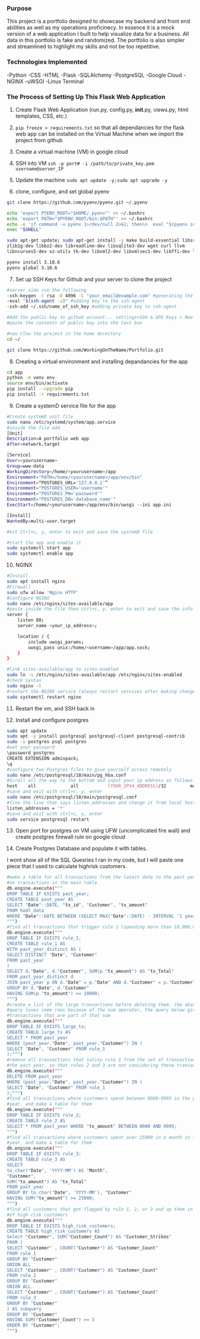 ### Purpose

This project is a portfolio designed to showcase my backend and front end 
abilities as well as my operations proficinecy. In essence it is a mock version
of a web application I built to help visualize data for a business. All data in
this portfolio is fake and randomized. The portfolio is also simpler and
streamlined to highlight my skills and not be too repetitive.

### Technologies Implemented

-Python
-CSS
-HTML
-Flask
-SQLAlchemy
-PostgreSQL
-Google Cloud
-NGINX
-uWSGI
-Linux Terminal

### The Process of Setting Up This Flask Web Application

1. Create Flask Web Application (run.py, config.py, __init__.py, views.py, html
 templates, CSS, etc.)

2. `pip freeze > requirements.txt` so that all dependancies for the flask web 
app can be installed on the Virtual Machine when we import the project from 
github

3. Create a virtual machine (VM) in google cloud

4. SSH into VM `ssh -p port# -i /path/to/private_key.pem username@server_IP`

5. Update the machine `sudo apt update -y;sudo apt upgrade -y`

6. clone, configure, and set global pyenv
```sh
git clone https://github.com/pyenv/pyenv.git ~/.pyenv

echo 'export PYENV_ROOT="$HOME/.pyenv"' >> ~/.bashrc
echo 'export PATH="$PYENV_ROOT/bin:$PATH"' >> ~/.bashrc
echo -e 'if command -v pyenv 1>/dev/null 2>&1; then\n  eval "$(pyenv init -)"\nfi' >> ~/.bashrc
exec "$SHELL"

sudo apt-get update; sudo apt-get install -y make build-essential libssl-dev
zlib1g-dev libbz2-dev libreadline-dev libsqlite3-dev wget curl llvm 
libncurses5-dev xz-utils tk-dev libxml2-dev libxmlsec1-dev libffi-dev liblzma-dev

pyenv install 3.10.6
pyenv global 3.10.6
```
7. Set up SSH Keys for Github and your server to clone the project
```sh
#server side run the following
-ssh-keygen -t rsa -b 4096 -C "your_email@example.com" #generating the key
-eval "$(ssh-agent -s)" #adding key to the ssh-agent
-ssh-add ~/.ssh/name_of_ssh_key #adding private key to ssh-agent

#Add the public key to github account... settings>SSH & GPG Keys > New SSH 
#paste the contents of public key into the text box

#now clow the project in the home dorectory
cd ~/

git clone https://github.com/WorkingOnTheName/Portfolio.git
```
8. Creating a virtual environment and installing depandancies for the app
```sh
cd app
python -m venv env
source env/bin/activate
pip install --upgrade pip
pip install -r requirements.txt
```
9. Create a systemD service file for the app
```sh
#Create systemD unit file
sudo nano /etc/systemd/system/app.service
#inside the file add
[Unit]
Description=A portfolio web app
After=network.target

[Service]
User=<yourusername>
Group=www-data
WorkingDirectory=/home/<yourusername>/app
Environment="PATH=/home/<yourusername>/app/env/bin"
Environment=“POSTGRES_URL='127.0.0.1'”
Environment="POSTGRES_USER='username'"
Environment="POSTGRES_PW='password'"
Environment="POSTGRES_DB='database_name'"
ExecStart=/home/<yourusername>/app/env/bin/uwsgi --ini app.ini

[Install]
WantedBy=multi-user.target

#hit Ctrl+c, y, enter to exit and save the systemD file

#start the app and enable it
sudo systemctl start app
sudo systemctl enable app
```

10. NGINX
```sh
#Install
sudo apt install nginx
#Firewall
sudo ufw allow 'Nginx HTTP'
#Configure NGINX
sudo nano /etc/nginx/sites-available/app
#paste inside the file then ctrl+c, y, enter to exit and save the info
server {
    listen 80;
    server_name <your_ip_address>;

    location / {
        include uwsgi_params;
        uwsgi_pass unix:/home/<username>/app/app.sock;
    }
}

#link sites-available/app to sites-enabled
sudo ln -s /etc/nginx/sites-available/app /etc/nginx/sites-enabled
#check syntax
sudo nginx -t
#restart the NGINX service (always restart services after making changes)
sudo systemctl restart nginx
```
11. Restart the vm, and SSH back in

12. Install and configure postgres
```sh
sudo apt update
sudo apt -y install postgresql postgresql-client postgresql-contrib
sudo -u postgres psql postgres
#set your password
\password postgres
CREATE EXTENSION adminpack;
\q
#configure two Postgres files to give yourself access remotely
sudo nano /etc/postgresql/10/main/pg_hba.conf
#Scroll all the way to the bottom and input your ip address as follows:
host    all             all           [YOUR_IPV4_ADDRESS]/32         md5
#save and exit with ctrl+c, y, enter
sudo nano /etc/postgresql/10/main/postgresql.conf
#fine the line that says listen_addresses and change it from local host to *
listen_addresses = '*'
#save and exit with ctrl+c, y, enter
sudo service postgresql restart
```
13. Open port for postgres on VM using UFW (uncomplicated fire wall) and create 
postgres firewall rule on google cloud

14. Create Postgres Database and populate it with tables. 

I wont show all of the SQL Quesries I ran in my code, but I will paste one piece
that I used to calculate highrisk customers. 

```sh
#make a table for all transactions from the latest date to the past year based
#on transactions in the main table
db.engine.execute("""   
DROP TABLE IF EXISTS past_year;
CREATE TABLE past_year AS
SELECT "Date"::DATE, "tx_id", "Customer", "tx_amount" 
FROM hodl_data 
WHERE "Date"::DATE BETWEEN (SELECT MAX("Date"::DATE) - INTERVAL '1 year' FROM hodl_data) AND (SELECT MAX("Date"::DATE) FROM hodl_data);
""")
#find all transactions that trigger rule 1 (spending more than 10,000.00 in a day)
db.engine.execute("""   
DROP TABLE IF EXISTS rule_1;
CREATE TABLE rule_1 AS
WITH past_year_distinct AS (
SELECT DISTINCT "Date", "Customer" 
FROM past_year
)
SELECT d."Date", d."Customer", SUM(p."tx_amount") AS "tx_Total"
FROM past_year_distinct d
JOIN past_year p ON d."Date" = p."Date" AND d."Customer" = p."Customer"
GROUP BY d."Date", d."Customer"
HAVING SUM(p."tx_amount") >= 10000;
""")
#create a list of the large transactions before deleting them. the above 
#query loses some rows because of the sum operator, the query below gives all
#transactions that are part of that sum
db.engine.execute("""   
DROP TABLE IF EXISTS large_tx;
CREATE TABLE large_tx AS
SELECT * FROM past_year
WHERE (past_year."Date", past_year."Customer") IN (
SELECT "Date", "Customer" FROM rule_1
);""")
#remove all transactions that satisy rule 1 from the set of transactions over 
#the past year, so that rules 2 and 3 are not considering these transactions
db.engine.execute("""   
DELETE FROM past_year
WHERE (past_year."Date", past_year."Customer") IN (
SELECT "Date", "Customer" FROM rule_1
);""")
#find all transactions where customers spend between 8000-9995 in the past 
#year, and make a table for them
db.engine.execute("""   
DROP TABLE IF EXISTS rule_2;
CREATE TABLE rule_2 AS
SELECT * FROM past_year WHERE "tx_amount" BETWEEN 8000 AND 9995;
""")
#find all transactions where customers spent over 25000 in a month in the past 
#year, and make a table for them
db.engine.execute("""   
DROP TABLE IF EXISTS rule_3;
CREATE TABLE rule_3 AS
SELECT 
to_char("Date", 'YYYY-MM') AS "Month",
"Customer",
SUM("tx_amount") AS "tx_Total"
FROM past_year
GROUP BY to_char("Date", 'YYYY-MM'), "Customer"
HAVING SUM("tx_amount") >= 25000;
""")
#find all customers that got flagged by rule 1, 2, or 3 and up them in a table 
#of high risk customers
db.engine.execute("""   
DROP TABLE IF EXISTS high_risk_customers;
CREATE TABLE high_risk_customers AS
Select "Customer", SUM("Customer_Count") AS "Customer_Strikes"
FROM (
SELECT "Customer" , COUNT("Customer") AS "Customer_Count"
FROM rule_1
GROUP BY "Customer"
UNION ALL
SELECT "Customer" , COUNT("Customer") AS "Customer_Count"
FROM rule_2
GROUP BY "Customer"
UNION ALL
SELECT "Customer" , COUNT("Customer") AS "Customer_Count"
FROM rule_3
GROUP BY "Customer"
) AS subquery
GROUP BY "Customer"
HAVING SUM("Customer_Count") >= 3
ORDER BY "Customer";
""")
```